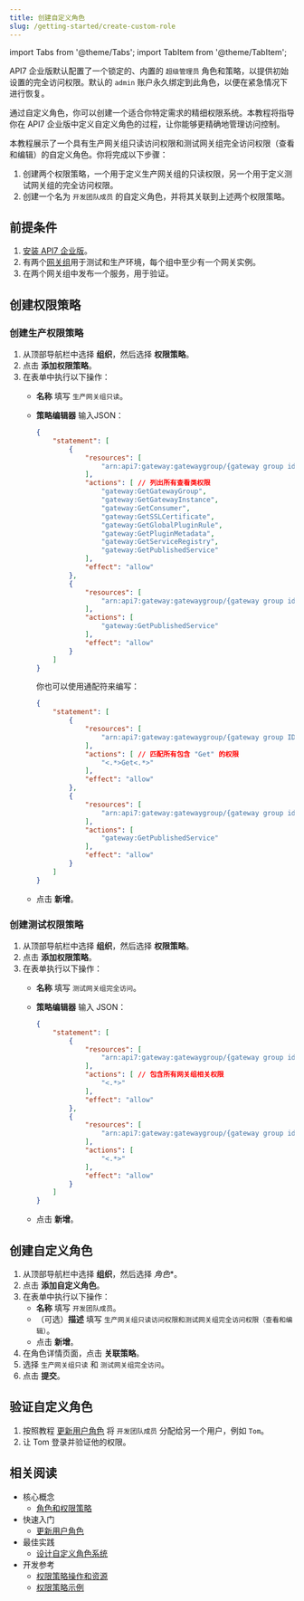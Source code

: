 ```yaml
---
title: 创建自定义角色
slug: /getting-started/create-custom-role
---
```


import Tabs from '@theme/Tabs';
import TabItem from '@theme/TabItem';

API7 企业版默认配置了一个锁定的、内置的 `超级管理员` 角色和策略，以提供初始设置的完全访问权限。默认的 `admin` 账户永久绑定到此角色，以便在紧急情况下进行恢复。

通过自定义角色，你可以创建一个适合你特定需求的精细权限系统。本教程将指导你在 API7 企业版中定义自定义角色的过程，让你能够更精确地管理访问控制。

本教程展示了一个具有生产网关组只读访问权限和测试网关组完全访问权限（查看和编辑）的自定义角色。你将完成以下步骤：

1. 创建两个权限策略，一个用于定义生产网关组的只读权限，另一个用于定义测试网关组的完全访问权限。
2. 创建一个名为 `开发团队成员` 的自定义角色，并将其关联到上述两个权限策略。

## 前提条件

1. [安装 API7 企业版](./install-api7-ee.md)。
2. 有两个[网关组](./add-gateway-group.md)用于测试和生产环境，每个组中至少有一个网关实例。
3. 在两个网关组中发布一个服务，用于验证。

## 创建权限策略

### 创建生产权限策略

1. 从顶部导航栏中选择 **组织**，然后选择 **权限策略**。
2. 点击 **添加权限策略**。
3. 在表单中执行以下操作：
    * **名称** 填写 `生产网关组只读`。
    * **策略编辑器** 输入JSON：

        ```json
        {
            "statement": [
                {
                    "resources": [
                        "arn:api7:gateway:gatewaygroup/{gateway group id}" // 使用网关组 ID 来匹配资源
                    ],
                    "actions": [ // 列出所有查看类权限
                        "gateway:GetGatewayGroup",
                        "gateway:GetGatewayInstance",
                        "gateway:GetConsumer",
                        "gateway:GetSSLCertificate",
                        "gateway:GetGlobalPluginRule",
                        "gateway:GetPluginMetadata",
                        "gateway:GetServiceRegistry",
                        "gateway:GetPublishedService"
                    ],
                    "effect": "allow" 
                },
                {
                    "resources": [
                        "arn:api7:gateway:gatewaygroup/{gateway group id}/publishedservice/<.*>"  // 查看指定网关组上所有已发布服务
                    ],
                    "actions": [
                        "gateway:GetPublishedService"
                    ],
                    "effect": "allow"
                }
            ]
        }
        ```

        你也可以使用通配符来编写：

        ```json
        {
            "statement": [
                {
                    "resources": [
                        "arn:api7:gateway:gatewaygroup/{gateway group ID}" // 使用网关组 id 来匹配资源
                    ],
                    "actions": [ // 匹配所有包含 "Get" 的权限
                        "<.*>Get<.*>"
                    ],
                    "effect": "allow" 
                },
                {
                    "resources": [
                        "arn:api7:gateway:gatewaygroup/{gateway group id}/publishedservice/<.*>"  // 查看指定网关组上所有已发布服务
                    ],
                    "actions": [
                        "gateway:GetPublishedService"
                    ],
                    "effect": "allow"
                }
            ]
        }
        ```

    * 点击 **新增**。

### 创建测试权限策略

1. 从顶部导航栏中选择 **组织**，然后选择 **权限策略**。
2. 点击 **添加权限策略**。
3. 在表单执行以下操作：
    * **名称** 填写 `测试网关组完全访问`。
    * **策略编辑器** 输入 JSON：

        ```json
        {
            "statement": [
                {
                    "resources": [
                        "arn:api7:gateway:gatewaygroup/{gateway group id}}" // 使用网关组 ID 来匹配资源
                    ],
                    "actions": [ // 包含所有网关组相关权限
                        "<.*>"
                    ],
                    "effect": "allow" 
                },
                {
                    "resources": [
                        "arn:api7:gateway:gatewaygroup/{gateway group id}/publishedservice/<.*>"  // 对指定网关组上所有已发布服务的完全访问权限
                    ],
                    "actions": [
                        "<.*>"
                    ],
                    "effect": "allow"
                }           
            ]
        }
        ```

    * 点击 **新增**。

## 创建自定义角色

1. 从顶部导航栏中选择 **组织**，然后选择 *角色**。
2. 点击 **添加自定义角色**。
3. 在表单中执行以下操作：
    - **名称** 填写 `开发团队成员`。
    - （可选）**描述** 填写 `生产网关组只读访问权限和测试网关组完全访问权限（查看和编辑）`。
    - 点击 **新增**。
4. 在角色详情页面，点击 **关联策略**。
5. 选择 `生产网关组只读` 和 `测试网关组完全访问`。
6. 点击 **提交**。

## 验证自定义角色

1. 按照教程 [更新用户角色](rbac.md) 将 `开发团队成员` 分配给另一个用户，例如 `Tom`。
2. 让 Tom 登录并验证他的权限。

## 相关阅读

* 核心概念
  * [角色和权限策略](../key-concepts/roles-and-permission-policies.md)
* 快速入门
  * [更新用户角色](../getting-started/rbac.md)
* 最佳实践
  * [设计自定义角色系统](../best-practices/design-custom-role-system.md)
* 开发参考
  * [权限策略操作和资源](../reference/permission-policy-action-and-resource.md)
  * [权限策略示例](../reference/permission-policy-example.md)
